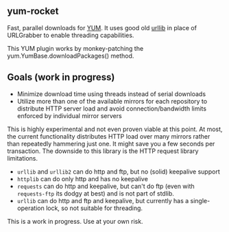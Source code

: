 yum-rocket
----------

Fast, parallel downloads for [YUM](http://yum.baseurl.org). It uses good old
[urllib](http://docs.python.org/library/urllib.html) in place of URLGrabber to
enable threading capabilities.

This YUM plugin works by monkey-patching the yum.YumBase.downloadPackages()
method.

Goals (work in progress)
------------------------

- Minimize download time using threads instead of serial downloads
- Utilize more than one of the available mirrors for each repository to
  distribute HTTP server load and avoid connection/bandwidth limits enforced by
  individual mirror servers

This is highly experimental and not even proven viable at this point. At most,
the current functionality distributes HTTP load over many mirrors rather than
repeatedly hammering just one. It might save you a few seconds per transaction.
The downside to this library is the HTTP request library limitations.

- `urllib` and `urllib2` can do http and ftp, but no (solid) keepalive support
- `httplib` can do only http and has no keepalive
- `requests` can do http and keepalive, but can't do ftp (even with
  `requests-ftp` its dodgy at best) and is not part of stdlib.
- `urllib` can do http and ftp and keepalive, but currently has a
  single-operation lock, so not suitable for threading.

This is a work in progress. Use at your own risk.
